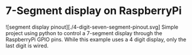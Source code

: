 # 7-Segment display on RaspberryPi
![segment display pinout][./4-digit-seven-segment-pinout.svg]
Simple project using python to control a 7-segment display through the RaspberryPi GPIO pins. While this example uses a 4 digit display, only the last digit is wired.
